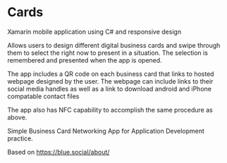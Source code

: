 # Cards
Xamarin mobile application using C# and responsive design

Allows users to design different digital business cards and swipe through them to select the right now to present in a situation. The selection is remembered and presented when the app is opened.

The app includes a QR code on each business card that links to hosted webpage designed by the user. The webpage can include links to their social media handles as well as a link to download android and iPhone compatable contact files

The app also has NFC capability to accomplish the same procedure as above.

Simple Business Card Networking App for Application Development practice.

Based on https://blue.social/about/
